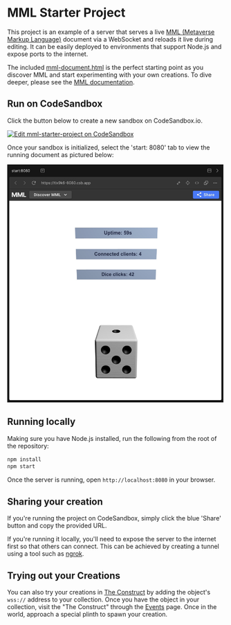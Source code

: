 # MML Starter Project

This project is an example of a server that serves a live
[MML (Metaverse Markup Language)](https://mml.io/) document via a WebSocket and reloads it live
during editing. It can be easily deployed to environments that support Node.js and expose ports to
the internet.

The included [mml-document.html](/src/mml-document.html) is the perfect starting point as you
discover MML and start experimenting with your own creations. To dive deeper, please see the
[MML documentation](https://mml.io/docs).

## Run on CodeSandbox

Click the button below to create a new sandbox on CodeSandbox.io.

[![Edit mml-starter-project on CodeSandbox](https://codesandbox.io/static/img/play-codesandbox.svg)](https://codesandbox.io/p/github/mml-io/mml-starter-project)

Once your sandbox is initialized, select the 'start: 8080' tab to view the running document as
pictured below:

<img src="https://raw.githubusercontent.com/mml-io/mml-starter-project/main/CodeSandbox.jpg" width="500">

## Running locally

Making sure you have Node.js installed, run the following from the root of the repository:

```bash
npm install
npm start
```

Once the server is running, open `http://localhost:8080` in your browser.

## Sharing your creation

If you're running the project on CodeSandbox, simply click the blue 'Share' button and copy the
provided URL.

If you're running it locally, you'll need to expose the server to the internet first so that others
can connect. This can be achieved by creating a tunnel using a tool such as
[ngrok](https://ngrok.com).

## Trying out your Creations

You can also try your creations in [The Construct](https://construct.msquared.io/collection) by adding the object's `wss://` address to your collection. Once you have the object in your collection, visit the "The Construct" through the [Events](https://construct.msquared.io/) page. Once in the world, approach a special plinth to spawn your creation.
